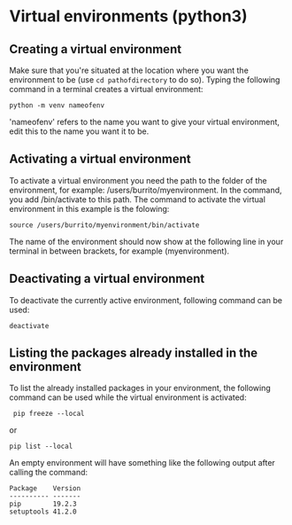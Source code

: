 # Virtual environments (python3)
## Creating a virtual environment
Make sure that you're situated at the location where you want the environment to be 
(use ```cd pathofdirectory``` to do so). Typing the following command in a terminal creates a virtual environment:
```
python -m venv nameofenv
```
'nameofenv' refers to the name you want to give your virtual environment, edit this to the name you want it to be.
## Activating a virtual environment
To activate a virtual environment you need the path to the folder of the environment, for example: /users/burrito/myenvironment.
In the command, you add /bin/activate to this path. The command to activate the virtual environment in this example is the folowing:
```
source /users/burrito/myenvironment/bin/activate
```
The name of the environment should now show at the following line in your terminal in between brackets, for example (myenvironment).
## Deactivating a virtual environment
To deactivate the currently active environment, following command can be used:
```
deactivate
```
## Listing the packages already installed in the environment
To list the already installed packages in your environment, the following command can be used while the virtual environment is activated:
```
 pip freeze --local
```
or
```
pip list --local
```
An empty environment will have something like the following output after calling the command:
```
Package    Version
---------- ------- 
pip        19.2.3 
setuptools 41.2.0
```
